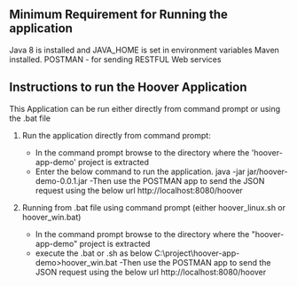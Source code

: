 Minimum Requirement for Running the application
------------------------------------------------
Java 8 is installed and JAVA_HOME is set in environment variables
Maven installed.
POSTMAN - for sending RESTFUL Web services 


Instructions to run the Hoover Application
--------------------------------------------
This Application can be run either directly from command prompt or using the .bat file 

1. Run the application directly from command prompt: 
	- In the command prompt browse to the directory where the 'hoover-app-demo' project is extracted
	- Enter the below command to run the application. 
		java -jar jar/hoover-demo-0.0.1.jar
	-Then use the POSTMAN app to send the JSON request using the below url
		http://localhost:8080/hoover
	
	
2. Running from .bat file using command prompt (either hoover_linux.sh or hoover_win.bat)
	- In the command prompt browse to the directory where the "hoover-app-demo" project is extracted
	- execute the .bat or .sh as below 
		C:\project\hoover-app-demo>hoover_win.bat
	-Then use the POSTMAN app to send the JSON request using the below url
		http://localhost:8080/hoover
